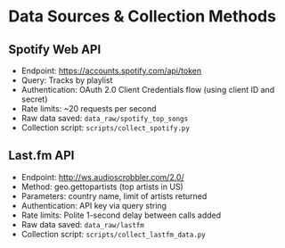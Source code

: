 # Data Sources & Collection Methods

## Spotify Web API
- Endpoint: https://accounts.spotify.com/api/token
- Query: Tracks by playlist
- Authentication: OAuth 2.0 Client Credentials flow (using client ID and secret)
- Rate limits: ~20 requests per second
- Raw data saved: `data_raw/spotify_top_songs`
- Collection script: `scripts/collect_spotify.py`

## Last.fm API
- Endpoint: http://ws.audioscrobbler.com/2.0/
- Method: geo.gettopartists (top artists in US)
- Parameters: country name, limit of artists returned
- Authentication: API key via query string
- Rate limits: Polite 1-second delay between calls added
- Raw data saved: `data_raw/lastfm`
- Collection script: `scripts/collect_lastfm_data.py`



